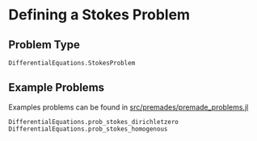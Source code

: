 # Defining a Stokes Problem

## Problem Type

```@docs
DifferentialEquations.StokesProblem
```

## Example Problems

Examples problems can be found in [src/premades/premade_problems.jl](https://github.com/ChrisRackauckas/DifferentialEquations.jl/blob/master/src/premades/premade_problems.jl)

```@docs
DifferentialEquations.prob_stokes_dirichletzero
DifferentialEquations.prob_stokes_homogenous
```
